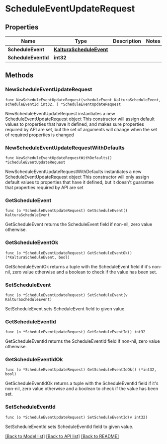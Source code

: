 # ScheduleEventUpdateRequest

## Properties

Name | Type | Description | Notes
------------ | ------------- | ------------- | -------------
**ScheduleEvent** | [**KalturaScheduleEvent**](KalturaScheduleEvent.md) |  | 
**ScheduleEventId** | **int32** |  | 

## Methods

### NewScheduleEventUpdateRequest

`func NewScheduleEventUpdateRequest(scheduleEvent KalturaScheduleEvent, scheduleEventId int32, ) *ScheduleEventUpdateRequest`

NewScheduleEventUpdateRequest instantiates a new ScheduleEventUpdateRequest object
This constructor will assign default values to properties that have it defined,
and makes sure properties required by API are set, but the set of arguments
will change when the set of required properties is changed

### NewScheduleEventUpdateRequestWithDefaults

`func NewScheduleEventUpdateRequestWithDefaults() *ScheduleEventUpdateRequest`

NewScheduleEventUpdateRequestWithDefaults instantiates a new ScheduleEventUpdateRequest object
This constructor will only assign default values to properties that have it defined,
but it doesn't guarantee that properties required by API are set

### GetScheduleEvent

`func (o *ScheduleEventUpdateRequest) GetScheduleEvent() KalturaScheduleEvent`

GetScheduleEvent returns the ScheduleEvent field if non-nil, zero value otherwise.

### GetScheduleEventOk

`func (o *ScheduleEventUpdateRequest) GetScheduleEventOk() (*KalturaScheduleEvent, bool)`

GetScheduleEventOk returns a tuple with the ScheduleEvent field if it's non-nil, zero value otherwise
and a boolean to check if the value has been set.

### SetScheduleEvent

`func (o *ScheduleEventUpdateRequest) SetScheduleEvent(v KalturaScheduleEvent)`

SetScheduleEvent sets ScheduleEvent field to given value.


### GetScheduleEventId

`func (o *ScheduleEventUpdateRequest) GetScheduleEventId() int32`

GetScheduleEventId returns the ScheduleEventId field if non-nil, zero value otherwise.

### GetScheduleEventIdOk

`func (o *ScheduleEventUpdateRequest) GetScheduleEventIdOk() (*int32, bool)`

GetScheduleEventIdOk returns a tuple with the ScheduleEventId field if it's non-nil, zero value otherwise
and a boolean to check if the value has been set.

### SetScheduleEventId

`func (o *ScheduleEventUpdateRequest) SetScheduleEventId(v int32)`

SetScheduleEventId sets ScheduleEventId field to given value.



[[Back to Model list]](../README.md#documentation-for-models) [[Back to API list]](../README.md#documentation-for-api-endpoints) [[Back to README]](../README.md)


